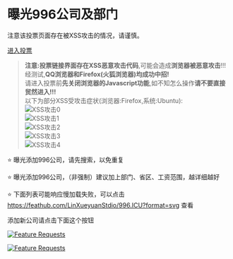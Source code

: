 # 曝光996公司及部门

注意该投票页面存在被XSS攻击的情况，请谨慎。

[进入投票](https://feathub.com/LinXueyuanStdio/996.ICU)

> **注意:**投票链接界面存在**XSS恶意攻击代码**,可能会造成**浏览器被恶意攻击**\!\!\!  
> 经测试,**QQ浏览器和Firefox\(火狐浏览器\)均成功中招\!**  
> 请进入投票前**先关闭浏览器的Javascript功能**,如不知怎么操作**请不要直接贸然进入\!\!\!**  
> 以下为部分XSS受攻击症状\(浏览器:Firefox,系统:Ubuntu\):  
> ![XSS攻击0](https://raw.githubusercontent.com/xianfengting/996.ICU/issue-0/archived/assets/images/XSS-0.png)  
> ![XSS攻击1](https://raw.githubusercontent.com/xianfengting/996.ICU/issue-0/archived/assets/images/XSS-1.png)  
> ![XSS攻击2](https://raw.githubusercontent.com/xianfengting/996.ICU/issue-0/archived/assets/images/XSS-2.png)  
> ![XSS攻击3](https://raw.githubusercontent.com/xianfengting/996.ICU/issue-0/archived/assets/images/XSS-3.png)  
> ![XSS攻击4](https://raw.githubusercontent.com/xianfengting/996.ICU/issue-0/archived/assets/images/XSS-4.png)  

:star: 曝光添加996公司，请先搜索，以免重复

:star: 曝光添加996公司，（非强制）建议加上部门、省区、工资范围，越详细越好

:star: 下面列表可能响应慢加载失败，可以点击<a href="https://feathub.com/LinXueyuanStdio/996.ICU?format=svg" target="_blank"> https://feathub.com/LinXueyuanStdio/996.ICU?format=svg </a>查看

添加新公司请点击下面这个按钮

[![Feature Requests](https://cloud.githubusercontent.com/assets/390379/10127973/045b3a96-6560-11e5-9b20-31a2032956b2.png)](https://feathub.com/LinXueyuanStdio/996.ICU)

[![Feature Requests](https://feathub.com/LinXueyuanStdio/996.ICU?format=svg)](https://feathub.com/LinXueyuanStdio/996.ICU)

